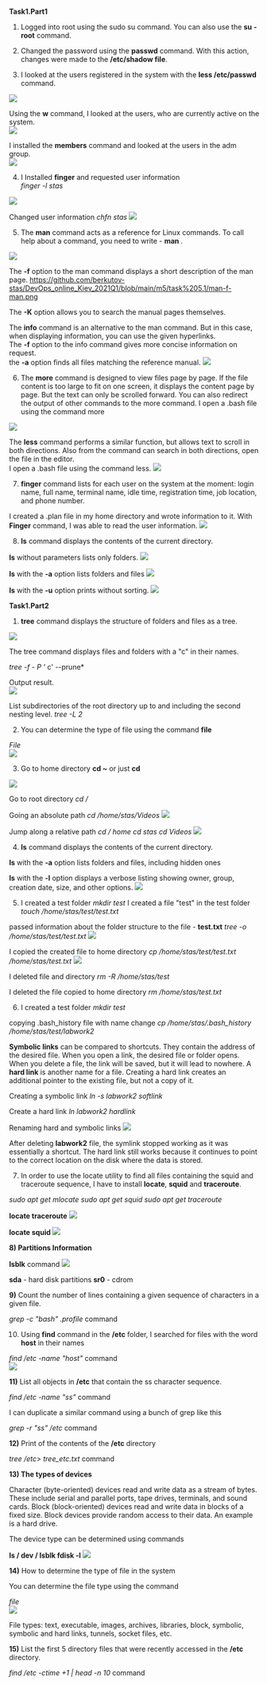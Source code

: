 **Task1.Part1**

1) Logged into root using the sudo su command. You can also use the **su - root** command.

2) Changed the password using the **passwd** command. With this action, changes were made to the **/etc/shadow file**. 
3) I looked at the users registered in the system with the **less /etc/passwd** command. 
<img src="https://github.com/berkutov-stas/DevOps_online_Kiev_2021Q1/blob/main/m5/task%205.1/less%20-%20file%20passwd.png">

Using the **w** command, I looked at the users, who are currently active on the system.  
<img src="https://github.com/berkutov-stas/DevOps_online_Kiev_2021Q1/blob/main/m5/task%205.1/w%20-%20linux.png">

I installed the **members** command and looked at the users in the adm group.  
<img src="https://github.com/berkutov-stas/DevOps_online_Kiev_2021Q1/blob/main/m5/task%205.1/members%20-%20linux.png">

4) I Installed **finger** and requested user information  
*finger -l stas*  
<img src="https://github.com/berkutov-stas/DevOps_online_Kiev_2021Q1/blob/main/m5/task%205.1/finger.png">

Changed user information
*chfn stas*
<img src="https://github.com/berkutov-stas/DevOps_online_Kiev_2021Q1/blob/main/m5/task%205.1/chfn.png">

5) The **man** command acts as a reference for Linux commands. To call help about a command, you need to write - **man <command>**.
<img src="https://github.com/berkutov-stas/DevOps_online_Kiev_2021Q1/blob/main/m5/task%205.1/man%20sudo.png">

The **-f** option to the man command displays a short description of the man page.
https://github.com/berkutov-stas/DevOps_online_Kiev_2021Q1/blob/main/m5/task%205.1/man-f-man.png

The **-K** option allows you to search the manual pages themselves.

The **info** command is an alternative to the man command. But in this case, when displaying information, you can use the given hyperlinks.  
   The **-f** option to the info command gives more concise information on request.  
   the **-a** option finds all files matching the reference manual.
   <img src="https://github.com/berkutov-stas/DevOps_online_Kiev_2021Q1/blob/main/m5/task%205.1/info-a-info.png">

6) The **more** command is designed to view files page by page. If the file content is too large to fit on one screen, it displays the content page by page. 
But the text can only be scrolled forward. You can also redirect the output of other commands to the more command.
I open a .bash file using the command more
<img src="https://github.com/berkutov-stas/DevOps_online_Kiev_2021Q1/blob/main/m5/task%205.1/more%20open%20fail.png">

The **less** command performs a similar function, but allows text to scroll in both directions. Also from the command can search in both directions, open the file in the editor.  
I open a .bash file using the command less.
<img src="https://github.com/berkutov-stas/DevOps_online_Kiev_2021Q1/blob/main/m5/task%205.1/less%20open%20file.png">

7) **finger** command lists for each user on the system at the moment: login name, full name, terminal name, idle time, registration time, job location, and phone number.

I created a .plan file in my home directory and wrote information to it. With **Finger** command, I was able to read the user information.
<img src="https://github.com/berkutov-stas/DevOps_online_Kiev_2021Q1/blob/main/m5/task%205.1/finger%20plan.png">

8) **ls** command displays the contents of the current directory.

**ls** without parameters lists only folders.
<img src="https://github.com/berkutov-stas/DevOps_online_Kiev_2021Q1/blob/main/m5/task%205.1/ls%20command.png">

**ls** with the **-a** option lists folders and files
<img src="https://github.com/berkutov-stas/DevOps_online_Kiev_2021Q1/blob/main/m5/task%205.1/ls-a.png">

**ls** with the **-u** option prints without sorting.
<img src="https://github.com/berkutov-stas/DevOps_online_Kiev_2021Q1/blob/main/m5/task%205.1/ls-u.png">

**Task1.Part2**

1) **tree** command displays the structure of folders and files as a tree.
<img src="https://github.com/berkutov-stas/DevOps_online_Kiev_2021Q1/blob/main/m5/task%205.1/tree.png">

The tree command displays files and folders with a "c" in their names.

*tree -f - P '* c' --prune*

Output result.  
<img src="https://github.com/berkutov-stas/DevOps_online_Kiev_2021Q1/blob/main/m5/task%205.1/tree-f-p%20result.png">

List subdirectories of the root directory up to and including the second nesting level.
*tree -L 2*

2) You can determine the type of file using the command **file**

*File <path to file>*  
<img src="https://github.com/berkutov-stas/DevOps_online_Kiev_2021Q1/blob/main/m5/task%205.1/file%20command%20-%20example.png">

3) Go to home directory
**cd ~** or just **cd**
<img src="https://github.com/berkutov-stas/DevOps_online_Kiev_2021Q1/blob/main/m5/task%205.1/cd.png">

Go to root directory
*cd /*

Going an absolute path
*cd /home/stas/Videos*
<img src="https://github.com/berkutov-stas/DevOps_online_Kiev_2021Q1/blob/main/m5/task%205.1/absolutive%20patch.png">

Jump along a relative path
*cd / home
cd stas
cd Videos*
<img src="https://github.com/berkutov-stas/DevOps_online_Kiev_2021Q1/blob/main/m5/task%205.1/relative%20patch.png">

4) **ls** command displays the contents of the current directory.

**ls** with the **-a** option lists folders and files, including hidden ones

**ls** with the **-l** option displays a verbose listing showing owner, group, creation date, size, and other options.
<img src="https://github.com/berkutov-stas/DevOps_online_Kiev_2021Q1/blob/main/m5/task%205.1/ls-l.png">

5) I created a test folder
*mkdir test*
I created a file "test" in the test folder
*touch /home/stas/test/test.txt*

passed information about the folder structure to the file - **test.txt**
*tree -o /home/stas/test/test.txt*
<img src="https://github.com/berkutov-stas/DevOps_online_Kiev_2021Q1/blob/main/m5/task%205.1/test-O-result.png">

I copied the created file to home directory
*cp /home/stas/test/test.txt /home/stas/test.txt*
<img src="https://github.com/berkutov-stas/DevOps_online_Kiev_2021Q1/blob/main/m5/task%205.1/copy%20file.png">

I deleted file and directory
*rm -R /home/stas/test*

I deleted the file copied to home directory
*rm /home/stas/test.txt*

6) I created a test folder
*mkdir test*

copying .bash_history file with name change
*cp /home/stas/.bash_history /home/stas/test/labwork2*

**Symbolic links** can be compared to shortcuts. They contain the address of the desired file. When you open a link, the desired file or folder opens. When you delete a file, the link will be saved, but it will lead to nowhere. A **hard link** is another name for a file. Creating a hard link creates an additional pointer to the existing file, but not a copy of it.

Creating a symbolic link
*ln -s labwork2 softlink*

Create a hard link
*ln labwork2 hardlink*

Renaming hard and symbolic links
<img src="https://github.com/berkutov-stas/DevOps_online_Kiev_2021Q1/blob/main/m5/task%205.1/rename%20hard%20and%20soft%20links.png">

After deleting **labwork2** file, the symlink stopped working as it was essentially a shortcut. The hard link still works because it continues to point to the correct location on the disk where the data is stored.

7) In order to use the locate utility to find all files containing the squid and traceroute sequence, I have to install **locate**, **squid** and **traceroute**.

*sudo apt get mlocate
sudo apt get squid
sudo apt get traceroute*

**locate traceroute**
<img src="https://github.com/berkutov-stas/DevOps_online_Kiev_2021Q1/blob/main/m5/task%205.1/locate%20traceroute.png">

**locate squid**
<img src="https://github.com/berkutov-stas/DevOps_online_Kiev_2021Q1/blob/main/m5/task%205.1/locate%20traceroute.png">

**8) Partitions Information**

**lsblk** command
<img src="https://github.com/berkutov-stas/DevOps_online_Kiev_2021Q1/blob/main/m5/task%205.1/partitions.png">

**sda** - hard disk partitions
**sr0** - cdrom

**9)** Count the number of lines containing a given sequence of characters in a given file.  

*grep -c "bash" .profile* command  

10) Using **find** command in the **/etc** folder, I searched for files with the word **host** in their names

*find /etc -name "*host*"* command    
<img src="https://github.com/berkutov-stas/DevOps_online_Kiev_2021Q1/blob/main/m5/task%205.1/find%20result.png">

**11)** List all objects in **/etc** that contain the ss character sequence.

*find /etc -name "*ss*"* command

I can duplicate a similar command using a bunch of grep like this

*grep -r "ss" /etc* command

**12)** Print of the contents of the **/etc** directory

*tree /etc> tree_etc.txt* command

**13) The types of devices**

Character (byte-oriented) devices read and write data as a stream of bytes. These include serial and parallel ports, tape drives, terminals, and sound cards.
Block (block-oriented) devices read and write data in blocks of a fixed size. Block devices provide random access to their data. An example is a hard drive.

The device type can be determined using commands

**ls / dev /
lsblk
fdisk -l**
<img src="https://github.com/berkutov-stas/DevOps_online_Kiev_2021Q1/blob/main/m5/task%205.1/type%20of%20devices.png">

**14)** How to determine the type of file in the system

You can determine the file type using the command

*file <file name>*  
<img src="https://github.com/berkutov-stas/DevOps_online_Kiev_2021Q1/blob/main/m5/task%205.1/type%20of%20file.png">   

File types: text, executable, images, archives, libraries, block, symbolic, symbolic and hard links, tunnels, socket files, etc.

**15)** List the first 5 directory files that were recently accessed in the **/etc** directory.

*find /etc -ctime +1 | head -n 10* command
